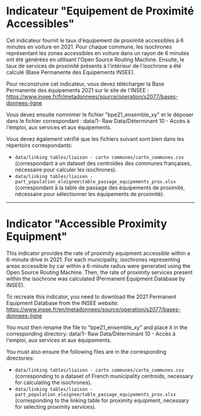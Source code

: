 # Indicateur "Equipement de Proximité Accessibles"

Cet indicateur fournit le taux d'équipement de proximité accessibles à 6 minutes en voiture en 2021. Pour chaque commune, les isochrones représentant les zones accessibles en voiture dans un rayon de 6 minutes ont été générées en utilisant l'Open Source Routing Machine. Ensuite, le taux de services de proximité présents à l'intérieur de l'isochrone a été calculé (Base Permanente des Equipements INSEE).

Pour reconstruire cet indicateur, vous devez télécharger la Base Permanente des équipements 2021 sur le site de l'INSEE :  https://www.insee.fr/fr/metadonnees/source/operation/s2077/bases-donnees-ligne 

Vous devez ensuite nommmer le fichier "bpe21_ensemble_xy" et le déposer dans le fichier correspondant : data/1- Raw Data/Déterminant 10 - Accès á l'èmploi, aux services et aux équipements.

Vous devez également vérifié que les fichiers suivant sont bien dans les répertoirs correspondants: 
- `data/linking tables/liaison - carto communes/carto_communes.csv` (correspondant à un dataset des centroïdes des communes françaises, nécessaire pour calculer les isochrones).
- `data/linking tables/liaison - part_population_eloignee\table_passage_equipements_prox.xlsx` (correspondant à la table de passage des équipements de proximité, nécessaire pour sélectionner les équipements de proximité).

___


# Indicator "Accessible Proximity Equipment"
This indicator provides the rate of proximity equipment accessible within a 6-minute drive in 2021. For each municipality, isochrones representing areas accessible by car within a 6-minute radius were generated using the Open Source Routing Machine. Then, the rate of proximity services present within the isochrone was calculated (Permanent Equipment Database by INSEE).

To recreate this indicator, you need to download the 2021 Permanent Equipment Database from the INSEE website:
https://www.insee.fr/en/metadonnees/source/operation/s2077/bases-donnees-ligne

You must then rename the file to "bpe21_ensemble_xy" and place it in the corresponding directory:
data/1- Raw Data/Déterminant 10 - Accès à l'emploi, aux services et aux équipements.

You must also ensure the following files are in the corresponding directories:
- `data/linking tables/liaison - carto communes/carto_communes.csv` (corresponding to a dataset of French municipality centroids, necessary for calculating the isochrones).
- `data/linking tables/liaison - part_population_eloignee/table_passage_equipements_prox.xlsx` (corresponding to the linking table for proximity equipment, necessary for selecting proximity services).
